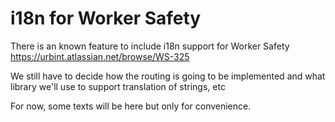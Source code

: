 # i18n for Worker Safety

There is an known feature to include i18n support for Worker Safety
https://urbint.atlassian.net/browse/WS-325

We still have to decide how the routing is going to be implemented and what
library we'll use to support translation of strings, etc

For now, some texts will be here but only for convenience.
